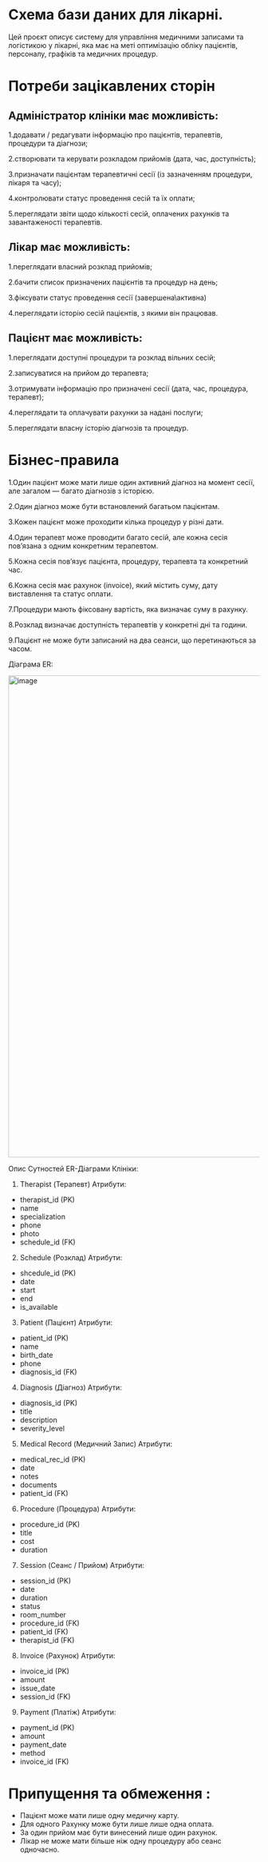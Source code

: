 # Схема бази даних для лікарні.
Цей проєкт описує систему для управління медичними записами та логістикою у лікарні, яка має на меті оптимізацію обліку пацієнтів, персоналу, графіків та медичних процедур.

# Потреби зацікавлених сторін

Адміністратор клініки має можливість:
---------------------------------------------------
1.додавати / редагувати інформацію про пацієнтів, терапевтів, процедури та діагнози;

2.створювати та керувати розкладом прийомів (дата, час, доступність);

3.призначати пацієнтам терапевтичні сесії (із зазначенням процедури, лікаря та часу);

4.контролювати статус проведення сесій та їх оплати;

5.переглядати звіти щодо кількості сесій, оплачених рахунків та завантаженості терапевтів.

Лікар має можливість:
-----------------------------------------------------------
1.переглядати власний розклад прийомів;

2.бачити список призначених пацієнтів та процедур на день;

3.фіксувати статус проведення сесії (завершена\активна)

4.переглядати історію сесій пацієнтів, з якими він працював.

Пацієнт має можливість:
------------------------------------------------------------
1.переглядати доступні процедури та розклад вільних сесій;

2.записуватися на прийом до терапевта;

3.отримувати інформацію про призначені сесії (дата, час, процедура, терапевт);

4.переглядати та оплачувати рахунки за надані послуги;

5.переглядати власну історію діагнозів та процедур.

# Бізнес-правила

1.Один пацієнт може мати лише один активний діагноз на момент сесії, але загалом — багато діагнозів з історією.

2.Один діагноз може бути встановлений багатьом пацієнтам.

3.Кожен пацієнт може проходити кілька процедур у різні дати.

4.Один терапевт може проводити багато сесій, але кожна сесія пов’язана з одним конкретним терапевтом.

5.Кожна сесія пов’язує пацієнта, процедуру, терапевта та конкретний час.

6.Кожна сесія має рахунок (invoice), який містить суму, дату виставлення та статус оплати.

7.Процедури мають фіксовану вартість, яка визначає суму в рахунку.

8.Розклад визначає доступність терапевтів у конкретні дні та години.

9.Пацієнт не може бути записаний на два сеанси, що перетинаються за часом.


Діаграма ER:

<img width="827" height="965" alt="image" src="https://github.com/user-attachments/assets/36086942-55e6-4544-9a1d-2553633baec3" />

Опис Сутностей ER-Діаграми Клініки:
1. Therapist (Терапевт)
Атрибути:
- therapist_id (PK)
- name
- specialization
- phone
- photo
- schedule_id (FK)

2. Schedule (Розклад)
Атрибути:
- shcedule_id (PK)
- date
- start
- end
- is_available

3. Patient (Пацієнт)
Атрибути:
- patient_id (PK)
- name
- birth_date
- phone
- diagnosis_id (FK)

4. Diagnosis (Діагноз)
Атрибути:
- diagnosis_id (PK)
- title
- description
- severity_level

5. Medical Record (Медичний Запис)
Атрибути:
- medical_rec_id (PK)
- date
- notes
- documents
- patient_id (FK)

6. Procedure (Процедура)
Атрибути:
- procedure_id (PK)
- title
- cost
- duration

7. Session (Сеанс / Прийом)
Атрибути:
- session_id (PK)
- date
- duration
- status
- room_number
- procedure_id (FK)
- patient_id (FK)
- therapist_id (FK)

8. Invoice (Рахунок)
Атрибути:
- invoice_id (PK)
- amount
- issue_date
- session_id (FK)

9. Payment (Платіж)
Атрибути:
- payment_id (PK)
- amount
- payment_date
- method
- invoice_id (FK)

# Припущення та обмеження :
* Пацієнт може мати лише одну медичну карту.
* Для одного Рахунку може бути лише лише одна оплата.
* За один прийом має бути винесений лише один рахунок.
* Лікар не може мати більше ніж одну процедуру або сеанс одночасно.




